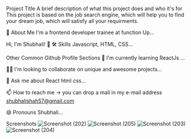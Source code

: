 Project Title
A brief description of what this project does and who it's for This project is based on the job search engine, which will help you to find your dream job, which will satisfy all your requirments.

🚀 About Me
I'm a frontend developer trainee at function Up...

Hi, I'm Shubhali! 👋
🛠 Skills
Javascript, HTML, CSS...

Other Common Github Profile Sections
🧠 I'm currently learning ReactJs ...

👯‍♀️ I'm looking to collaborate on unique and awesome projects...

💬 Ask me about React html css...

📫 How to reach me -> you can drop a mail in my e-mail address shubhalishah57@gmail.com

😄 Pronouns Shubhali...

Screenshots
![Screenshot (202)](https://user-images.githubusercontent.com/119658037/221845520-b825b259-3b9f-4eca-b63d-59bce8633de3.png)
![Screenshot (205)](https://user-images.githubusercontent.com/119658037/221845587-70b16852-48b0-4a9d-a6e5-3a8ff45930c6.png)
![Screenshot (203)](https://user-images.githubusercontent.com/119658037/221845792-de8c4e67-7284-4f49-8d7e-bcc5f5b27263.png)
![Screenshot (204)](https://user-images.githubusercontent.com/119658037/221845810-c589579d-1fb9-4286-af88-a3375bd32cb2.png)
